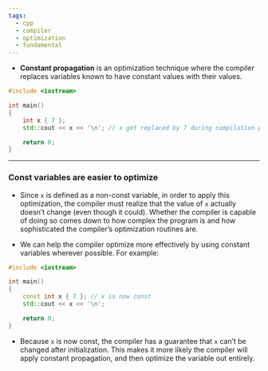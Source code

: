 ```yaml
---
tags:
  - cpp
  - compiler
  - optimization
  - fundamental
---
```


- **Constant propagation** is an optimization technique where the compiler replaces variables known to have constant values with their values.

```cpp
#include <iostream>

int main()
{
	int x { 7 };
	std::cout << x << '\n'; // x get replaced by 7 during compilation process here

	return 0;
}
```

---

### Const variables are easier to optimize

- Since `x` is defined as a non-const variable, in order to apply this optimization, the compiler must realize that the value of `x` actually doesn’t change (even though it could). Whether the compiler is capable of doing so comes down to how complex the program is and how sophisticated the compiler’s optimization routines are.

- We can help the compiler optimize more effectively by using constant variables wherever possible. For example:

```cpp
#include <iostream>

int main()
{
	const int x { 7 }; // x is now const
	std::cout << x << '\n';

	return 0;
}
```

- Because `x` is now const, the compiler has a guarantee that `x` can’t be changed after initialization. This makes it more likely the compiler will apply constant propagation, and then optimize the variable out entirely.